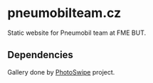# pneumobilteam.cz

Static website for Pneumobil team at FME BUT.

## Dependencies

Gallery done by [PhotoSwipe](https://github.com/dimsemenov/photoswipe) project.
